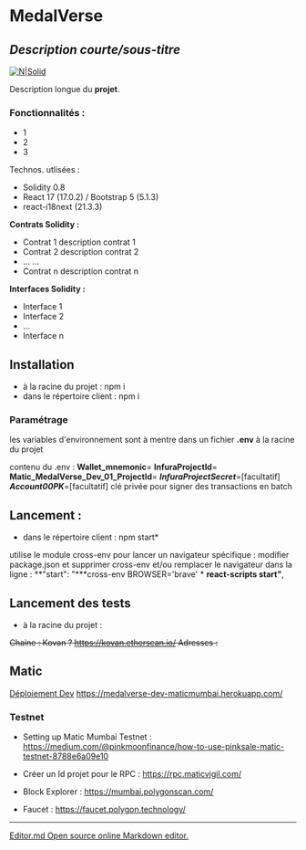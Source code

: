 # MedalVerse
## _Description courte/sous-titre_

[![N|Solid](https://alyra.fr/wp-content/uploads/2019/06/logo-titre-alyra-bleu-transparent-64px_v3.png)](https://alyra.fr/)

Description longue du **projet**.

### Fonctionnalités :
- 1
- 2
- 3

Technos. utlisées :
 - Solidity 0.8
 - React 17 (17.0.2) / Bootstrap 5 (5.1.3)
 - react-i18next (21.3.3)

**Contrats Solidity :** 

 - Contrat 1
   description contrat 1
 - Contrat 2
   description contrat 2
 - ...
   ...
 - Contrat n
   description contrat n
 
**Interfaces Solidity :** 
- Interface 1
- Interface 2
- ...
- Interface n

## Installation
- à la racine du projet :
npm i
- dans le répertoire client :
npm i

### Paramétrage
les variables d'environnement sont à mentre dans un fichier **.env** à la racine du projet

contenu du .env :
**Wallet_mnemonic**=
**InfuraProjectId**=
**Matic_MedalVerse_Dev_01_ProjectId**=
***InfuraProjectSecret***=[facultatif]
***Account00PK***=[facultatif] clé privée pour signer des transactions en batch

## Lancement :
- dans le répertoire client :
npm start*

utilise  le module cross-env pour lancer un navigateur spécifique : modifier package.json et supprimer cross-env et/ou remplacer le navigateur  dans la ligne :
**"start": "***cross-env BROWSER='brave' * **react-scripts start"**,


## Lancement des tests
- à la racine du projet :



~~Chaine : Kovan ?
https://kovan.etherscan.io/
Adresses :~~

## Matic
[Déploiement Dev](https://medalverse-dev-maticmumbai.herokuapp.com/)
https://medalverse-dev-maticmumbai.herokuapp.com/

### Testnet
 - Setting up Matic Mumbai Testnet :
https://medium.com/@pinkmoonfinance/how-to-use-pinksale-matic-testnet-8788e6a09e10

 - Créer un Id projet pour le RPC :
  https://rpc.maticvigil.com/
 
 - Block Explorer :
 https://mumbai.polygonscan.com/

 - Faucet :
https://faucet.polygon.technology/



------------
[Editor.md Open source online Markdown editor.](https://pandao.github.io/editor.md "editor.md")
